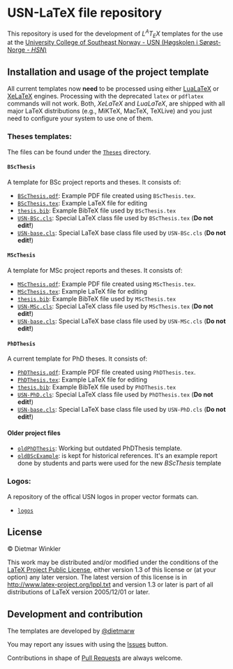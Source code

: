 # USN-LaTeX file repository
This repository is used for the development of *L<sup>A</sup>T<sub>E</sub>X* templates for the use at the
[University College of Southeast Norway - USN (Høgskolen i Sørøst-Norge - *HSN*)](http://www.usn.no)

## Installation and usage of the project template
All current templates now **need** to be processed using either [LuaLaTeX](https://en.wikipedia.org/wiki/LuaTeX) or [XeLaTeX](https://en.wikipedia.org/wiki/XeTeX) engines.
Processing with the deprecated `latex` or `pdflatex` commands will not work.
Both, *XeLaTeX* and *LuaLaTeX*, are shipped with all major LaTeX distributions (e.g., MiKTeX, MacTeX, TeXLive) and you just need to configure your system  to use one of them.

### Theses templates:

The files can be found under the [`Theses`](Theses) directory.

#### `BScThesis`
A template for BSc project reports and theses. It consists of:
  * [`BScThesis.pdf`](https://github.com/dietmarw/USN-LaTeX/raw/master/Theses/BScThesis.pdf): Example PDF file created using `BScThesis.tex`.
  * [`BScThesis.tex`](Theses/BScThesis.tex): Example LaTeX file for editing
  * [`thesis.bib`](Theses/thesis.bib): Example BibTeX file used by `BScThesis.tex`
  * [`USN-BSc.cls`](Theses/USN-BSc.cls): Special LaTeX class file used by `BScThesis.tex` (**Do not edit!**)
  * [`USN-base.cls`](Theses/USN-base.cls): Special LaTeX base class file used by `USN-BSc.cls` (**Do not edit!**)

#### `MScThesis`
A template for MSc project reports and theses. It consists of:
  * [`MScThesis.pdf`](https://github.com/dietmarw/USN-LaTeX/raw/master/Theses/MScThesis.pdf): Example PDF file created using `MScThesis.tex`.
  * [`MScThesis.tex`](Theses/MScThesis.tex): Example LaTeX file for editing
  * [`thesis.bib`](Theses/thesis.bib): Example BibTeX file used by `MScThesis.tex`
  * [`USN-MSc.cls`](Theses/USN-MSc.cls): Special LaTeX class file used by `MScThesis.tex` (**Do not edit!**)
  * [`USN-base.cls`](Theses/USN-base.cls): Special LaTeX base class file used by `USN-MSc.cls` (**Do not edit!**)

#### `PhDThesis`
A current template for PhD theses. It consists of:
  * [`PhDThesis.pdf`](https://github.com/dietmarw/USN-LaTeX/raw/master/Theses/PhDThesis.pdf): Example PDF file created using `PhDThesis.tex`.
  * [`PhDThesis.tex`](Theses/PhDThesis.tex): Example LaTeX file for editing
  * [`thesis.bib`](Theses/thesis.bib): Example BibTeX file used by `PhDThesis.tex`
  * [`USN-PhD.cls`](Theses/USN-PhD.cls): Special LaTeX class file used by `PhDThesis.tex` (**Do not edit!**)
  * [`USN-base.cls`](Theses/USN-base.cls): Special LaTeX base class file used by `USN-PhD.cls` (**Do not edit!**)

#### Older project files
  * [`oldPhDThesis`](Theses/oldPhDThesis): Working but outdated PhDThesis template.
  * [`oldBScExample`](Theses/oldBScExample): is kept for historical references. It's an example report done by students and parts were used for the new *BScThesis* template

### Logos:

A repository of the offical USN logos in proper vector formats can.
  * [`logos`](logos)

## License

&copy; Dietmar Winkler

This work may be distributed and/or modified under the
conditions of the [LaTeX Project Public License](LICENSE), either version 1.3
of this license or (at your option) any later version.
The latest version of this license is in
http://www.latex-project.org/lppl.txt
and version 1.3 or later is part of all distributions of LaTeX
version 2005/12/01 or later.

## Development and contribution
The templates are developed by [@dietmarw](https://github.com/dietmarw)

You may report any issues with using the [Issues](../../issues) button.

Contributions in shape of [Pull Requests](../../pulls) are always welcome.
